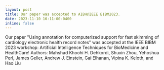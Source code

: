 ```yaml
---
layout: post
title: Our paper was accepted to AIBH@IEEE BIBM2023. 
date: 2023-11-10 16:11:00-0400
inline: false
---
```


Our paper "Using annotation for computerized support for fast skimming of cardiology electronic health record notes" was accepted at the IEEE BIBM 2023 workshop: Artificial Intelligence Techniques for BioMedicine and HealthCare!
Authors: Mahshad Khoohi H. Dehkordi, Shuxin Zhou, Yehoshua Perl, James Geller, Andrew J. Einstein, Gai Elhanan, Vipina K. Keloth, and Hao Liu

